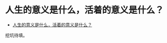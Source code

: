 # 人生的意义是什么，活着的意义是什么？

- [人生的意义是什么，活着的意义是什么？](https://www.zhihu.com/question/24329745/answer/687776076)

挖坑待填。
